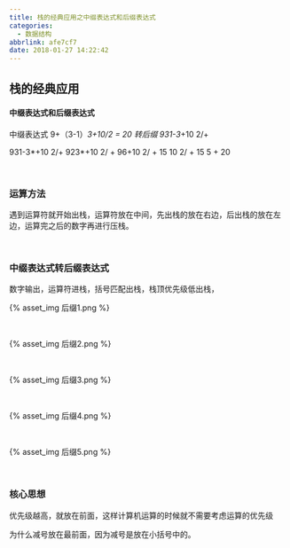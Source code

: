 ```yaml
---
title: 栈的经典应用之中缀表达式和后缀表达式
categories:
  - 数据结构
abbrlink: afe7cf7
date: 2018-01-27 14:22:42
---
```


## 栈的经典应用

#### 中缀表达式和后缀表达式

中缀表达式 9+（3-1）*3+10/2 = 20 转后缀  931-3*+10 2/+

931-3*+10 2/+
923*+10 2/ +
96+10 2/ +
15 10 2/ +
15 5 +
20

<br/>

### 运算方法

遇到运算符就开始出栈，运算符放在中间，先出栈的放在右边，后出栈的放在左边，运算完之后的数字再进行压栈。

<br/>

### 中缀表达式转后缀表达式

数字输出，运算符进栈，括号匹配出栈，栈顶优先级低出栈，

{% asset_img 后缀1.png %}

<br/>

{% asset_img 后缀2.png %}

<br/>

{% asset_img 后缀3.png %}

<br/>

{% asset_img 后缀4.png %}

<br/>

{% asset_img 后缀5.png %}

<br/>

### 核心思想

优先级越高，就放在前面，这样计算机运算的时候就不需要考虑运算的优先级

为什么减号放在最前面，因为减号是放在小括号中的。